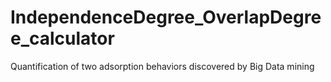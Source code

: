 # IndependenceDegree_OverlapDegree_calculator
Quantification of two adsorption behaviors discovered by Big Data mining
